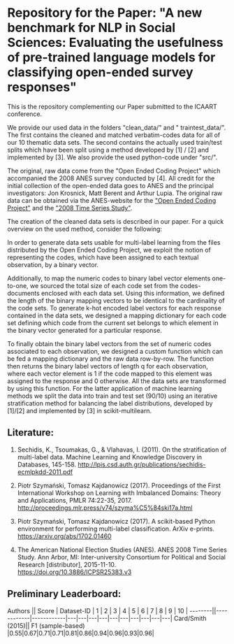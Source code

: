 # Repository for the Paper: "A new benchmark for NLP in Social Sciences: Evaluating the usefulness of pre-trained language models for classifying open-ended survey responses"

This is the repository complementing our Paper submitted to the ICAART conference. 

We provide our used data in the folders "clean_data/" and " traintest_data/". The first contains the cleaned
and matched verbatim-codes data for all of our 10 thematic data sets. The second contains
the actually used train/test splits which have been split using a method developed by [1] / [2]
and implemented by [3]. We also provide the used python-code under "src/". 

The original, raw data come from the "Open Ended Coding Project" which accompanied the 2008 
ANES survey conducted by [4]. All credit for the initial collection of the open-ended data 
goes to ANES and the principal investigators: Jon Krosnick, Matt Berent and Arthur Lupia.
The original raw data can be obtained via the ANES-website for the ["Open Ended Coding Project"](https://electionstudies.org/2008-open-ended-coding-project/)
and the ["2008 Time Series Study"](https://electionstudies.org/data-center/2008-time-series-study/).

The creation of the cleaned data sets is described in our paper. For a quick overview
on the used method, consider the following: 

In order to generate data sets usable for multi-label learning from the files distributed 
by the Open Ended Coding Project, we exploit the notion of representing the codes, which 
have been assigned to each textual observation, by a binary vector. 

Additionally, to map the numeric codes to binary label vector elements one-to-one, 
we sourced the total size of each code set from the codes-documents enclosed with each data set. 
Using this information, we defined the length of the binary mapping vectors to be identical to 
the cardinality of the code sets. To generate k-hot encoded label vectors for each response contained 
in the data sets, we designed a mapping dictionary for each code set defining which code from the current
set belongs to which element in the binary vector generated for a particular response. 

To finally obtain the binary label vectors from the set of numeric codes associated to each observation, 
we designed a custom function which can be fed a mapping dictionary and the raw data row-by-row. 
The function then returns the binary label vectors of length q for each observation, where each vector 
element is 1 if the code mapped to this element was assigned to the response and 0 otherwise. All the 
data sets are transformed by using this function. For the latter application of machine learning methods
we split the data into train and test set (90/10) using an iterative stratification method for balancing
the label distributions, developed by [1]/[2] and implemented by [3] in scikit-multilearn.

## Literature:
 
1. Sechidis, K., Tsoumakas, G., & Vlahavas, I. (2011). On the stratification of multi-label data. Machine Learning and Knowledge Discovery in Databases, 145-158. http://lpis.csd.auth.gr/publications/sechidis-ecmlpkdd-2011.pdf

2. Piotr Szymański, Tomasz Kajdanowicz (2017). Proceedings of the First International Workshop on Learning with Imbalanced Domains: Theory and Applications, PMLR 74:22-35, 2017. http://proceedings.mlr.press/v74/szyma%C5%84ski17a.html

3. Piotr Szymański, Tomasz Kajdanowicz (2017). A scikit-based Python environment for performing multi-label classification. ArXiv e-prints. https://arxiv.org/abs/1702.01460

4. The American National Election Studies (ANES). ANES 2008 Time Series Study. Ann Arbor, MI: Inter-university Consortium for Political and Social Research [distributor], 2015-11-10. https://doi.org/10.3886/ICPSR25383.v3


## Preliminary Leaderboard: 

Authors || Score | Dataset-ID | 1 | 2 | 3 | 4 | 5 | 6 | 7 | 8 | 9 | 10 |
--------||------------|------------|---|---|---|---|---|---|---|---|---|---|
Card/Smith (2015)|| F1 (sample-based) |0.55|0.67|0.71|0.71|0.81|0.86|0.94|0.96|0.93|0.96|

